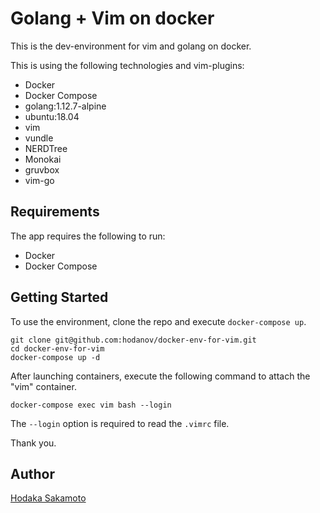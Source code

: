 # Golang + Vim on docker

This is the dev-environment for vim and golang on docker.

This is using the following technologies and vim-plugins:

- Docker
- Docker Compose
- golang:1.12.7-alpine
- ubuntu:18.04
- vim
- vundle
- NERDTree
- Monokai
- gruvbox
- vim-go


## Requirements

The app requires the following to run:

- Docker
- Docker Compose

## Getting Started

To use the environment, clone the repo and execute `docker-compose up`.

```
git clone git@github.com:hodanov/docker-env-for-vim.git 
cd docker-env-for-vim
docker-compose up -d
```

After launching containers, execute the following command to attach the "vim" container. 

```
docker-compose exec vim bash --login
```

The `--login` option is required to read the `.vimrc` file.

Thank you.

## Author

[Hodaka Sakamoto](https://hodalog.com)
